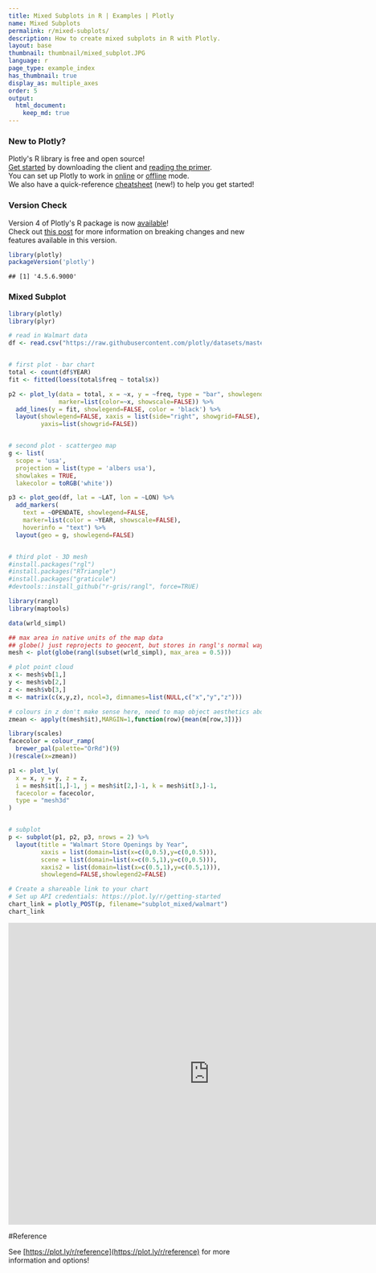 ```yaml
---
title: Mixed Subplots in R | Examples | Plotly
name: Mixed Subplots
permalink: r/mixed-subplots/
description: How to create mixed subplots in R with Plotly.
layout: base
thumbnail: thumbnail/mixed_subplot.JPG
language: r
page_type: example_index
has_thumbnail: true
display_as: multiple_axes
order: 5
output:
  html_document:
    keep_md: true
---
```



### New to Plotly?

Plotly's R library is free and open source!<br>
[Get started](https://plot.ly/r/getting-started/) by downloading the client and [reading the primer](https://plot.ly/r/getting-started/).<br>
You can set up Plotly to work in [online](https://plot.ly/r/getting-started/#hosting-graphs-in-your-online-plotly-account) or [offline](https://plot.ly/r/offline/) mode.<br>
We also have a quick-reference [cheatsheet](https://images.plot.ly/plotly-documentation/images/r_cheat_sheet.pdf) (new!) to help you get started!

### Version Check

Version 4 of Plotly's R package is now [available](https://plot.ly/r/getting-started/#installation)!<br>
Check out [this post](http://moderndata.plot.ly/upgrading-to-plotly-4-0-and-above/) for more information on breaking changes and new features available in this version.

```r
library(plotly)
packageVersion('plotly')
```

```
## [1] '4.5.6.9000'
```

### Mixed Subplot


```r
library(plotly)
library(plyr)

# read in Walmart data
df <- read.csv("https://raw.githubusercontent.com/plotly/datasets/master/1962_2006_walmart_store_openings.csv")


# first plot - bar chart
total <- count(df$YEAR)
fit <- fitted(loess(total$freq ~ total$x))

p2 <- plot_ly(data = total, x = ~x, y = ~freq, type = "bar", showlegend=FALSE,
              marker=list(color=~x, showscale=FALSE)) %>%
  add_lines(y = fit, showlegend=FALSE, color = 'black') %>%
  layout(showlegend=FALSE, xaxis = list(side="right", showgrid=FALSE),
         yaxis=list(showgrid=FALSE))


# second plot - scattergeo map
g <- list(
  scope = 'usa',
  projection = list(type = 'albers usa'),
  showlakes = TRUE,
  lakecolor = toRGB('white'))

p3 <- plot_geo(df, lat = ~LAT, lon = ~LON) %>%
  add_markers(
    text = ~OPENDATE, showlegend=FALSE,
    marker=list(color = ~YEAR, showscale=FALSE),
    hoverinfo = "text") %>%
  layout(geo = g, showlegend=FALSE)


# third plot - 3D mesh
#install.packages("rgl")
#install.packages("RTriangle")
#install.packages("graticule")
#devtools::install_github("r-gris/rangl", force=TRUE)

library(rangl)
library(maptools)

data(wrld_simpl)

## max area in native units of the map data
## globe() just reprojects to geocent, but stores in rangl's normal way (objects, primitives, vertices)
mesh <- plot(globe(rangl(subset(wrld_simpl), max_area = 0.5)))

# plot point cloud
x <- mesh$vb[1,]
y <- mesh$vb[2,]
z <- mesh$vb[3,]
m <- matrix(c(x,y,z), ncol=3, dimnames=list(NULL,c("x","y","z")))

# colours in z don't make sense here, need to map object aesthetics above
zmean <- apply(t(mesh$it),MARGIN=1,function(row){mean(m[row,3])})

library(scales)
facecolor = colour_ramp(
  brewer_pal(palette="OrRd")(9)
)(rescale(x=zmean))

p1 <- plot_ly(
  x = x, y = y, z = z,
  i = mesh$it[1,]-1, j = mesh$it[2,]-1, k = mesh$it[3,]-1,
  facecolor = facecolor,
  type = "mesh3d"
)


# subplot
p <- subplot(p1, p2, p3, nrows = 2) %>%
  layout(title = "Walmart Store Openings by Year",
         xaxis = list(domain=list(x=c(0,0.5),y=c(0,0.5))),
         scene = list(domain=list(x=c(0.5,1),y=c(0,0.5))),
         xaxis2 = list(domain=list(x=c(0.5,1),y=c(0.5,1))),
         showlegend=FALSE,showlegend2=FALSE)

# Create a shareable link to your chart
# Set up API credentials: https://plot.ly/r/getting-started
chart_link = plotly_POST(p, filename="subplot_mixed/walmart")
chart_link
```

<iframe src="https://plot.ly/~RPlotBot/3994.embed" width="800" height="600" id="igraph" scrolling="no" seamless="seamless" frameBorder="0"> </iframe>

#Reference

See [https://plot.ly/r/reference](https://plot.ly/r/reference) for more information and options!

